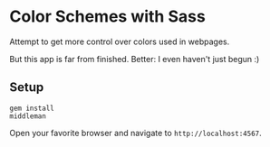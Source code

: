 # Color Schemes with Sass

Attempt to get more control over colors used in webpages.

But this app is far from finished. Better: I even haven't just begun :)

## Setup

    gem install
    middleman

Open your favorite browser and navigate to `http://localhost:4567`.



